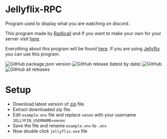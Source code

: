 # Jellyflix-RPC

Program used to display what you are watching on discord.

This program made by [Radiicall](https://github.com/Radiicall) and If you want to make your own for your server visit [here](https://github.com/Radiicall/jellyfin-rpc).

Everything about this program will be found [here](https://github.com/Radiicall/jellyfin-rpc). If you are using [Jellyflix](https://info.jellyflix.ga) you can use this program. 

![GitHub package.json version](https://img.shields.io/github/package-json/v/xenoncolt/jellyflix-rpc?style=plastic) ![GitHub release (latest by date)](https://img.shields.io/github/v/release/xenoncolt/jellyflix-rpc?style=plastic) ![GitHub](https://img.shields.io/github/license/xenoncolt/jellyflix-rpc?style=plastic) ![GitHub all releases](https://img.shields.io/github/downloads/xenoncolt/jellyflix-rpc/total?style=plastic) 

# Setup
- Download latest version of [zip](https://github.com/xenoncolt/jellyflix-rpc/releases) file.
- Extract downloaded zip file.
- Edit `example.env` file and replace `xenon` with your username
```JELLYFIN_USERNAME=xenon```
- Save the file and rename `example.env` to `.env`
- Now double click `jellyflix.exe` file

